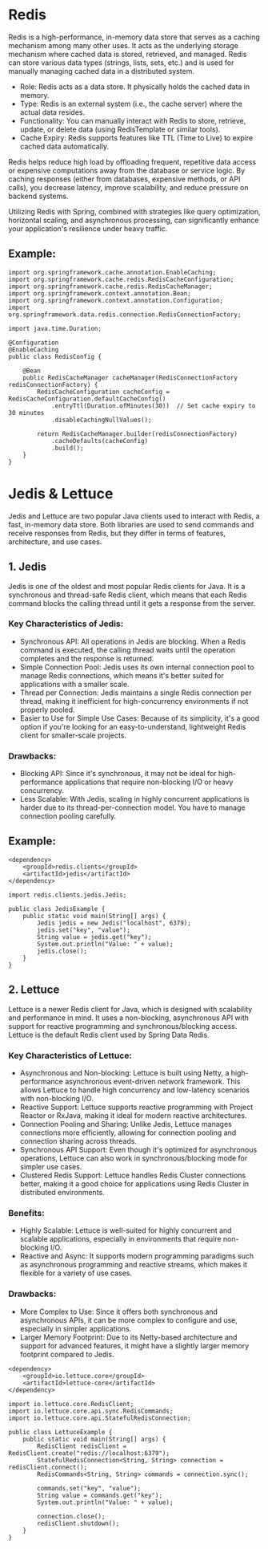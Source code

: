 # Redis

Redis is a high-performance, in-memory data store that serves as a caching mechanism among many other uses. It acts as the underlying storage mechanism where cached data is stored, retrieved, and managed. Redis can store various data types (strings, lists, sets, etc.) and is used for manually managing cached data in a distributed system.

- Role: Redis acts as a data store. It physically holds the cached data in memory.
- Type: Redis is an external system (i.e., the cache server) where the actual data resides.
- Functionality: You can manually interact with Redis to store, retrieve, update, or delete data (using RedisTemplate or similar tools).
- Cache Expiry: Redis supports features like TTL (Time to Live) to expire cached data automatically.

Redis helps reduce high load by offloading frequent, repetitive data access or expensive computations away from the database or service logic. By caching responses (either from databases, expensive methods, or API calls), you decrease latency, improve scalability, and reduce pressure on backend systems.

Utilizing Redis with Spring, combined with strategies like query optimization, horizontal scaling, and asynchronous processing, can significantly enhance your application's resilience under heavy traffic.

## Example:

```
import org.springframework.cache.annotation.EnableCaching;
import org.springframework.cache.redis.RedisCacheConfiguration;
import org.springframework.cache.redis.RedisCacheManager;
import org.springframework.context.annotation.Bean;
import org.springframework.context.annotation.Configuration;
import org.springframework.data.redis.connection.RedisConnectionFactory;

import java.time.Duration;

@Configuration
@EnableCaching
public class RedisConfig {

    @Bean
    public RedisCacheManager cacheManager(RedisConnectionFactory redisConnectionFactory) {
        RedisCacheConfiguration cacheConfig = RedisCacheConfiguration.defaultCacheConfig()
            .entryTtl(Duration.ofMinutes(30))  // Set cache expiry to 30 minutes
            .disableCachingNullValues();
        
        return RedisCacheManager.builder(redisConnectionFactory)
            .cacheDefaults(cacheConfig)
            .build();
    }
}
```

# Jedis & Lettuce

Jedis and Lettuce are two popular Java clients used to interact with Redis, a fast, in-memory data store. Both libraries are used to send commands and receive responses from Redis, but they differ in terms of features, architecture, and use cases.

## 1. Jedis

Jedis is one of the oldest and most popular Redis clients for Java. It is a synchronous and thread-safe Redis client, which means that each Redis command blocks the calling thread until it gets a response from the server.

### Key Characteristics of Jedis:

- Synchronous API: All operations in Jedis are blocking. When a Redis command is executed, the calling thread waits until the operation completes and the response is returned.
- Simple Connection Pool: Jedis uses its own internal connection pool to manage Redis connections, which means it's better suited for applications with a smaller scale.
- Thread per Connection: Jedis maintains a single Redis connection per thread, making it inefficient for high-concurrency environments if not properly pooled.
- Easier to Use for Simple Use Cases: Because of its simplicity, it's a good option if you're looking for an easy-to-understand, lightweight Redis client for smaller-scale projects.

### Drawbacks:

- Blocking API: Since it's synchronous, it may not be ideal for high-performance applications that require non-blocking I/O or heavy concurrency.
- Less Scalable: With Jedis, scaling in highly concurrent applications is harder due to its thread-per-connection model. You have to manage connection pooling carefully.

## Example:

```
<dependency>
    <groupId>redis.clients</groupId>
    <artifactId>jedis</artifactId>
</dependency>
```

```
import redis.clients.jedis.Jedis;

public class JedisExample {
    public static void main(String[] args) {
        Jedis jedis = new Jedis("localhost", 6379);
        jedis.set("key", "value");
        String value = jedis.get("key");
        System.out.println("Value: " + value);
        jedis.close();
    }
}
```

## 2. Lettuce

Lettuce is a newer Redis client for Java, which is designed with scalability and performance in mind. It uses a non-blocking, asynchronous API with support for reactive programming and synchronous/blocking access. Lettuce is the default Redis client used by Spring Data Redis.

### Key Characteristics of Lettuce:

- Asynchronous and Non-blocking: Lettuce is built using Netty, a high-performance asynchronous event-driven network framework. This allows Lettuce to handle high concurrency and low-latency scenarios with non-blocking I/O.
- Reactive Support: Lettuce supports reactive programming with Project Reactor or RxJava, making it ideal for modern reactive architectures.
- Connection Pooling and Sharing: Unlike Jedis, Lettuce manages connections more efficiently, allowing for connection pooling and connection sharing across threads.
- Synchronous API Support: Even though it's optimized for asynchronous operations, Lettuce can also work in synchronous/blocking mode for simpler use cases.
- Clustered Redis Support: Lettuce handles Redis Cluster connections better, making it a good choice for applications using Redis Cluster in distributed environments.

### Benefits:

- Highly Scalable: Lettuce is well-suited for highly concurrent and scalable applications, especially in environments that require non-blocking I/O.
- Reactive and Async: It supports modern programming paradigms such as asynchronous programming and reactive streams, which makes it flexible for a variety of use cases.

### Drawbacks:

- More Complex to Use: Since it offers both synchronous and asynchronous APIs, it can be more complex to configure and use, especially in simpler applications.
- Larger Memory Footprint: Due to its Netty-based architecture and support for advanced features, it might have a slightly larger memory footprint compared to Jedis.

```
<dependency>
    <groupId>io.lettuce.core</groupId>
    <artifactId>lettuce-core</artifactId>
</dependency>
```

```
import io.lettuce.core.RedisClient;
import io.lettuce.core.api.sync.RedisCommands;
import io.lettuce.core.api.StatefulRedisConnection;

public class LettuceExample {
    public static void main(String[] args) {
        RedisClient redisClient = RedisClient.create("redis://localhost:6379");
        StatefulRedisConnection<String, String> connection = redisClient.connect();
        RedisCommands<String, String> commands = connection.sync();

        commands.set("key", "value");
        String value = commands.get("key");
        System.out.println("Value: " + value);

        connection.close();
        redisClient.shutdown();
    }
}
```

